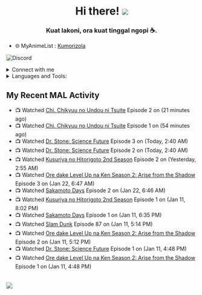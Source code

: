 <h1 align="center">Hi there! <img src="https://media.giphy.com/media/hvRJCLFzcasrR4ia7z/giphy.gif" width="25px"> </h1>
<h3 align="center">Kuat lakoni, ora kuat tinggal ngopi ☕.</h3>

- 🌐 MyAnimeList : [Kumorizola](https://myanimelist.net/animelist/Kumorizola)

![Discord](https://discord.c99.nl/widget/theme-1/761213268009943051.png)
<details>
      <summary>Connect with me</summary>
    <p align="left">
        <a href="https://www.instagram.com/kumorizola/" target="blank"><img align="center"
                src="https://raw.githubusercontent.com/rahuldkjain/github-profile-readme-generator/master/src/images/icons/Social/instagram.svg"
                alt="kumorizola" height="30" width="40" /></a>
        <a href="https://discord.com" target="blank"><img align="center"
                src="https://raw.githubusercontent.com/rahuldkjain/github-profile-readme-generator/master/src/images/icons/Social/discord.svg"
                alt="Kumori#5882" height="30" width="40" /></a>
    </p>
</details>

<details>
    <summary align="left">Languages and Tools:</summary>
<p align="left">
      <a href="https://www.w3schools.com/css/" target="_blank">
        <img src="https://raw.githubusercontent.com/devicons/devicon/master/icons/css3/css3-original-wordmark.svg"
            alt="css3" width="40" height="40" /> </a> <a href="https://www.w3.org/html/" target="_blank"> <img
            src="https://raw.githubusercontent.com/devicons/devicon/master/icons/html5/html5-original-wordmark.svg"
            alt="html5" width="40" height="40" /> </a> <a href="https://www.java.com" target="_blank"> <img
            src="https://raw.githubusercontent.com/devicons/devicon/master/icons/java/java-original.svg" alt="java"
            width="40" height="40" /> </a> <a href="https://developer.mozilla.org/en-US/docs/Web/JavaScript"
            target="_blank"> <img
            src="https://raw.githubusercontent.com/devicons/devicon/master/icons/javascript/javascript-original.svg"
            alt="javascript" width="40" height="40" /> </a> <a href="https://nodejs.org" target="_blank"> <img
            src="https://raw.githubusercontent.com/devicons/devicon/master/icons/nodejs/nodejs-original-wordmark.svg"
            alt="nodejs" width="40" height="40" /> </a> <a href="https://www.python.org" target="_blank"> <img
            src="https://raw.githubusercontent.com/devicons/devicon/master/icons/python/python-original.svg"
            alt="python" width="40" height="40" /> </a> <a href="https://www.typescriptlang.org/" target="_blank"> <img
            src="https://raw.githubusercontent.com/devicons/devicon/master/icons/typescript/typescript-original.svg" 
            alt="typescript" width="40" height="40" /> </a> <a href="https://www.photoshop.com/en" target="_blank"> <img
            src="https://upload.wikimedia.org/wikipedia/commons/a/af/Adobe_Photoshop_CC_icon.svg" alt="photoshop" width="40" height="40"/> </a>
            <a href="https://www.adobe.com/products/premiere.html" target="_blank"> <img
            src="https://upload.wikimedia.org/wikipedia/commons/4/40/Adobe_Premiere_Pro_CC_icon.svg" alt="Premiere pro" width="40" height="40"/> </a>
            <a href="https://www.adobe.com/in/products/illustrator.html" target="_blank"> <img 
            src="https://upload.wikimedia.org/wikipedia/commons/f/fb/Adobe_Illustrator_CC_icon.svg" alt="illustrator" width="40" height="40"/> </a>
      
 </details>
 
 <h2> My Recent MAL Activity</h2>
<!-- MAL_ACTIVITY:start -->

- 📺 Watched [Chi. Chikyuu no Undou ni Tsuite](https://MyAnimeList.net/anime.php?id=52215) Episode 2 on (21 minutes ago)
- 📺 Watched [Chi. Chikyuu no Undou ni Tsuite](https://MyAnimeList.net/anime.php?id=52215) Episode 1 on (54 minutes ago)
- 📺 Watched [Dr. Stone: Science Future](https://MyAnimeList.net/anime.php?id=57592) Episode 3 on (Today, 2:40 AM)
- 📺 Watched [Dr. Stone: Science Future](https://MyAnimeList.net/anime.php?id=57592) Episode 2 on (Today, 2:40 AM)
- 📺 Watched [Kusuriya no Hitorigoto 2nd Season](https://MyAnimeList.net/anime.php?id=58514) Episode 2 on (Yesterday, 2:55 AM)
- 📺 Watched [Ore dake Level Up na Ken Season 2: Arise from the Shadow](https://MyAnimeList.net/anime.php?id=58567) Episode 3 on (Jan 22, 6:47 AM)
- 📺 Watched [Sakamoto Days](https://MyAnimeList.net/anime.php?id=58939) Episode 2 on (Jan 22, 6:46 AM)
- 📺 Watched [Kusuriya no Hitorigoto 2nd Season](https://MyAnimeList.net/anime.php?id=58514) Episode 1 on (Jan 11, 8:02 PM)
- 📺 Watched [Sakamoto Days](https://MyAnimeList.net/anime.php?id=58939) Episode 1 on (Jan 11, 6:35 PM)
- 📺 Watched [Slam Dunk](https://MyAnimeList.net/anime.php?id=170) Episode 87 on (Jan 11, 5:14 PM)
- 📺 Watched [Ore dake Level Up na Ken Season 2: Arise from the Shadow](https://MyAnimeList.net/anime.php?id=58567) Episode 2 on (Jan 11, 5:12 PM)
- 📺 Watched [Dr. Stone: Science Future](https://MyAnimeList.net/anime.php?id=57592) Episode 1 on (Jan 11, 4:48 PM)
- 📺 Watched [Ore dake Level Up na Ken Season 2: Arise from the Shadow](https://MyAnimeList.net/anime.php?id=58567) Episode 1 on (Jan 11, 4:48 PM)

<!-- MAL_ACTIVITY:end -->

  
<h2 align="left"> <img src="https://media.discordapp.net/attachments/918405470073520168/919220018355523584/ezgif.com-gif-maker_1.gif">
